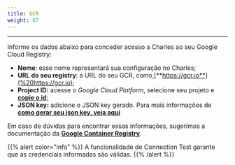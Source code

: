 ```yaml
---
title: GCR
weight: 67
---
```


---

Informe os dados abaixo para conceder acesso a Charles ao seu Google Cloud Registry:

* **Nome**: esse nome representará sua configuração no Charles;
* **URL do seu registry**: a URL do seu GCR, como[ ](%20https://gcr.io)[**https://gcr.io**](%20https://gcr.io);
* **Project ID:** acesse o _Google Cloud Platform_, selecione seu projeto e [**copie o id**;](https://support.google.com/googleapi/answer/7014113?hl=en)
* **JSON key:** adicione o JSON key gerado. Para mais informações de [**como gerar seu json key, veja aqui**](https://cloud.google.com/container-registry/docs/advanced-authentication#json-key)

Em caso de dúvidas para encontrar essas informações, sugerimos a documentação da [**Google Container Registry**](https://cloud.google.com/container-registry).

{{% alert color="info" %}}
A funcionalidade de Connection Test garante que as credenciais informadas são válidas.
{{% /alert %}}
